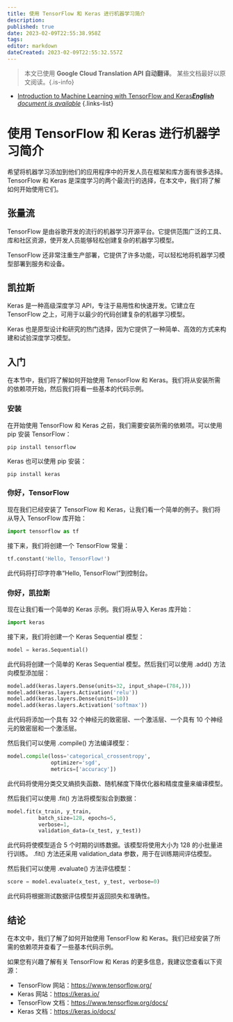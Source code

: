 ```yaml
---
title: 使用 TensorFlow 和 Keras 进行机器学习简介
description: 
published: true
date: 2023-02-09T22:55:38.958Z
tags: 
editor: markdown
dateCreated: 2023-02-09T22:55:32.557Z
---
```


> 本文已使用 **Google Cloud Translation API 自动翻译**。
某些文档最好以原文阅读。{.is-info}



- [Introduction to Machine Learning with TensorFlow and Keras***English** document is available*](/en/Knowledge-base/Common/introduction-to-machine-learning-with-tensorflow-and-keras)
{.links-list}


# 使用 TensorFlow 和 Keras 进行机器学习简介

希望将机器学习添加到他们的应用程序中的开发人员在框架和库方面有很多选择。 TensorFlow 和 Keras 是深度学习的两个最流行的选择，在本文中，我们将了解如何开始使用它们。

## 张量流

TensorFlow 是由谷歌开发的流行的机器学习开源平台。它提供范围广泛的工具、库和社区资源，使开发人员能够轻松创建复杂的机器学习模型。

TensorFlow 还非常注重生产部署，它提供了许多功能，可以轻松地将机器学习模型部署到服务和设备。

## 凯拉斯

Keras 是一种高级深度学习 API，专注于易用性和快速开发。它建立在 TensorFlow 之上，可用于以最少的代码创建复杂的机器学习模型。

Keras 也是原型设计和研究的热门选择，因为它提供了一种简单、高效的方式来构建和试验深度学习模型。

## 入门

在本节中，我们将了解如何开始使用 TensorFlow 和 Keras。我们将从安装所需的依赖项开始，然后我们将看一些基本的代码示例。

### 安装

在开始使用 TensorFlow 和 Keras 之前，我们需要安装所需的依赖项。可以使用 pip 安装 TensorFlow：

```
pip install tensorflow
```

Keras 也可以使用 pip 安装：

```
pip install keras
```

### 你好，TensorFlow

现在我们已经安装了 TensorFlow 和 Keras，让我们看一个简单的例子。我们将从导入 TensorFlow 库开始：

```python
import tensorflow as tf
```

接下来，我们将创建一个 TensorFlow 常量：

```python
tf.constant('Hello, TensorFlow!')
```

此代码将打印字符串“Hello, TensorFlow!”到控制台。

### 你好，凯拉斯

现在让我们看一个简单的 Keras 示例。我们将从导入 Keras 库开始：

```python
import keras
```

接下来，我们将创建一个 Keras Sequential 模型：

```python
model = keras.Sequential()
```

此代码将创建一个简单的 Keras Sequential 模型。然后我们可以使用 .add() 方法向模型添加层：

```python
model.add(keras.layers.Dense(units=32, input_shape=(784,)))
model.add(keras.layers.Activation('relu'))
model.add(keras.layers.Dense(units=10))
model.add(keras.layers.Activation('softmax'))
```

此代码将添加一个具有 32 个神经元的致密层、一个激活层、一个具有 10 个神经元的致密层和一个激活层。

然后我们可以使用 .compile() 方法编译模型：

```python
model.compile(loss='categorical_crossentropy',
              optimizer='sgd',
              metrics=['accuracy'])
```

此代码将使用分类交叉熵损失函数、随机梯度下降优化器和精度度量来编译模型。

然后我们可以使用 .fit() 方法将模型拟合到数据：

```python
model.fit(x_train, y_train,
          batch_size=128, epochs=5,
          verbose=1,
          validation_data=(x_test, y_test))
```

此代码将使模型适合 5 个时期的训练数据。该模型将使用大小为 128 的小批量进行训练。 .fit() 方法还采用 validation_data 参数，用于在训练期间评估模型。

然后我们可以使用 .evaluate() 方法评估模型：

```python
score = model.evaluate(x_test, y_test, verbose=0)
```

此代码将根据测试数据评估模型并返回损失和准确性。

## 结论

在本文中，我们了解了如何开始使用 TensorFlow 和 Keras。我们已经安装了所需的依赖项并查看了一些基本代码示例。

如果您有兴趣了解有关 TensorFlow 和 Keras 的更多信息，我建议您查看以下资源：

- TensorFlow 网站：https://www.tensorflow.org/
- Keras 网站：https://keras.io/
- TensorFlow 文档：https://www.tensorflow.org/docs/
- Keras 文档：https://keras.io/docs/
